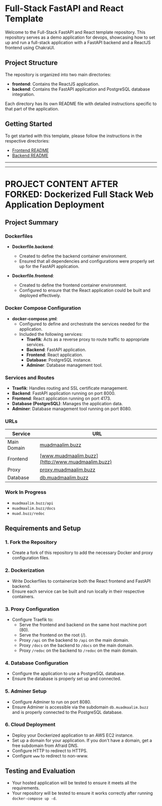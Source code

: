 # Full-Stack FastAPI and React Template

Welcome to the Full-Stack FastAPI and React template repository. This repository serves as a demo application for devops, showcasing how to set up and run a full-stack application with a FastAPI backend and a ReactJS frontend using ChakraUI.

## Project Structure

The repository is organized into two main directories:

- **frontend**: Contains the ReactJS application.
- **backend**: Contains the FastAPI application and PostgreSQL database integration.

Each directory has its own README file with detailed instructions specific to that part of the application.

## Getting Started

To get started with this template, please follow the instructions in the respective directories:

- [Frontend README](./frontend/README.md)
- [Backend README](./backend/README.md)



-------------------------------------------------------------------------------------------------------------------------------------------------
-------------------------------------------------------------------------------------------------------------------------------------------------

# PROJECT CONTENT AFTER FORKED: Dockerized Full Stack Web Application Deployment

## Project Summary

### Dockerfiles

- **Dockerfile.backend**:
  - Created to define the backend container environment.
  - Ensured that all dependencies and configurations were properly set up for the FastAPI application.

- **Dockerfile.frontend**:
  - Created to define the frontend container environment.
  - Configured to ensure that the React application could be built and deployed effectively.

### Docker Compose Configuration

- **docker-compose.yml**:
  - Configured to define and orchestrate the services needed for the application.
  - Included the following services:
    - **Traefik**: Acts as a reverse proxy to route traffic to appropriate services.
    - **Backend**: FastAPI application.
    - **Frontend**: React application.
    - **Database**: PostgreSQL instance.
    - **Adminer**: Database management tool.

### Services and Routes

- **Traefik**: Handles routing and SSL certificate management.
- **Backend**: FastAPI application running on port 8000.
- **Frontend**: React application running on port 4173.
- **Database (PostgreSQL)**: Manages the application data.
- **Adminer**: Database management tool running on port 8080.

### URLs

| Service    | URL                          |
|------------|------------------------------|
| Main Domain| [muadmaalim.buzz](http://muadmaalim.buzz) |
| Frontend   | [www.muadmaalim.buzz](http://www.muadmaalim.buzz) |
| Proxy      | [proxy.muadmaalim.buzz](http://proxy.muadmaalim.buzz) |
| Database   | [db.muadmaalim.buzz](http://db.muadmaalim.buzz) |

### Work In Progress

- `muadmaalim.buzz/api`
- `muadmaalim.buzz/docs`
- `muad.buzz/redoc`

## Requirements and Setup

### 1. Fork the Repository
- Create a fork of this repository to add the necessary Docker and proxy configuration files.

### 2. Dockerization
- Write Dockerfiles to containerize both the React frontend and FastAPI backend.
- Ensure each service can be built and run locally in their respective containers.

### 3. Proxy Configuration
- Configure Traefik to:
  - Serve the frontend and backend on the same host machine port (80).
  - Serve the frontend on the root (/).
  - Proxy `/api` on the backend to `/api` on the main domain.
  - Proxy `/docs` on the backend to `/docs` on the main domain.
  - Proxy `/redoc` on the backend to `/redoc` on the main domain.

### 4. Database Configuration
- Configure the application to use a PostgreSQL database.
- Ensure the database is properly set up and connected.

### 5. Adminer Setup
- Configure Adminer to run on port 8080.
- Ensure Adminer is accessible via the subdomain `db.muadmaalim.buzz` and is properly connected to the PostgreSQL database.

### 6. Cloud Deployment
- Deploy your Dockerized application to an AWS EC2 instance.
- Set up a domain for your application. If you don't have a domain, get a free subdomain from Afraid DNS.
- Configure HTTP to redirect to HTTPS.
- Configure `www` to redirect to non-www.

## Testing and Evaluation

- Your hosted application will be tested to ensure it meets all the requirements.
- Your repository will be tested to ensure it works correctly after running `docker-compose up -d`.

